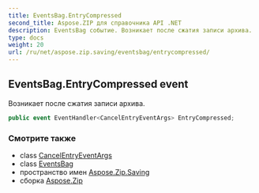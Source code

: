 ```yaml
---
title: EventsBag.EntryCompressed
second_title: Aspose.ZIP для справочника API .NET
description: EventsBag событие. Возникает после сжатия записи архива.
type: docs
weight: 20
url: /ru/net/aspose.zip.saving/eventsbag/entrycompressed/
---
```

## EventsBag.EntryCompressed event

Возникает после сжатия записи архива.

```csharp
public event EventHandler<CancelEntryEventArgs> EntryCompressed;
```

### Смотрите также

* class [CancelEntryEventArgs](../../../aspose.zip/cancelentryeventargs/)
* class [EventsBag](../)
* пространство имен [Aspose.Zip.Saving](../../eventsbag/)
* сборка [Aspose.Zip](../../../)


